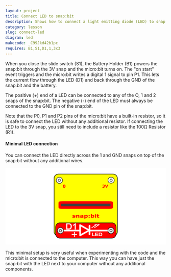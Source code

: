 ```yaml
---
layout: project
title: Connect LED to snap:bit
description: Shows how to connect a light emitting diode (LED) to snap:bit and control it using the micro:bit.
category: lesson
slug: connect-led
diagram: led
makecode: _C99Jkd42b1pc
requires: B1,S1,D1,1,3x3
---
```


When you close the slide switch (S1), the Battery Holder (B1) powers the snap:bit through the 3V snap and the micro:bit turns on. The "on start" event triggers and the micro:bit writes a digital 1 signal to pin P1. This lets the current flow through the LED (D1) and back through the GND of the snap:bit and the battery.

The positive (+) end of a LED can be connected to any of the O, 1 and 2 snaps of the snap:bit. The negative (-) end of the LED must always be connected to the GND pin of the snap:bit.

Note that the P0, P1 and P2 pins of the micro:bit have a built-in resistor, so it is safe to connect the LED without any additional resistor. If connecting the LED to the 3V snap, you still need to include a resistor like the 100Ω Resistor (R1).

#### Minimal LED connection

You can connect the LED directly across the 1 and GND snaps on top of the snap:bit without any additional wires.

![minimal LED connection](../assets/diagrams/led-minimal.svg)

This minimal setup is very useful when experimenting with the code and the micro:bit is connected to the computer. This way you can have just the snap:bit with the LED next to your computer without any additional components.